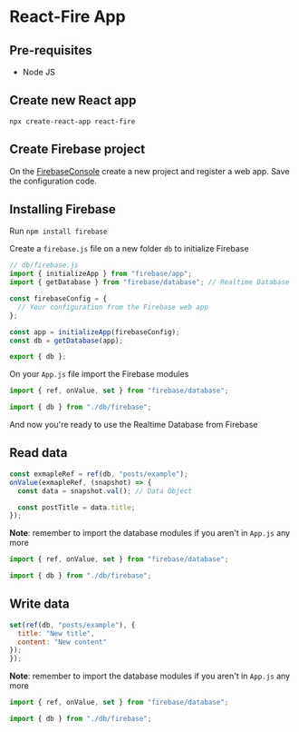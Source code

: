 # React-Fire App

## Pre-requisites

- Node JS

## Create new React app

`npx create-react-app react-fire`

## Create Firebase project

On the [FirebaseConsole](https://console.firebase.google.com/) create a new project and register a web app. Save the configuration code.

## Installing Firebase

Run `npm install firebase`

Create a `firebase.js` file on a new folder `db` to initialize Firebase

```JavaScript
// db/firebase.js
import { initializeApp } from "firebase/app";
import { getDatabase } from "firebase/database"; // Realtime Database

const firebaseConfig = {
  // Your configuration from the Firebase web app
};

const app = initializeApp(firebaseConfig);
const db = getDatabase(app);

export { db };
```

On your `App.js` file import the Firebase modules

```JavaScript
import { ref, onValue, set } from "firebase/database";

import { db } from "./db/firebase";
```

And now you're ready to use the Realtime Database from Firebase

## Read data

```JavaScript
const exmapleRef = ref(db, "posts/example");
onValue(exmapleRef, (snapshot) => {
  const data = snapshot.val(); // Data Object

  const postTitle = data.title;
});
```

**Note**: remember to import the database modules if you aren't in `App.js` any more

```JavaScript
import { ref, onValue, set } from "firebase/database";

import { db } from "./db/firebase";
```

## Write data

```JavaScript
set(ref(db, "posts/example"), {
  title: "New title",
  content: "New content"
});
});
```

**Note**: remember to import the database modules if you aren't in `App.js` any more

```JavaScript
import { ref, onValue, set } from "firebase/database";

import { db } from "./db/firebase";
```
